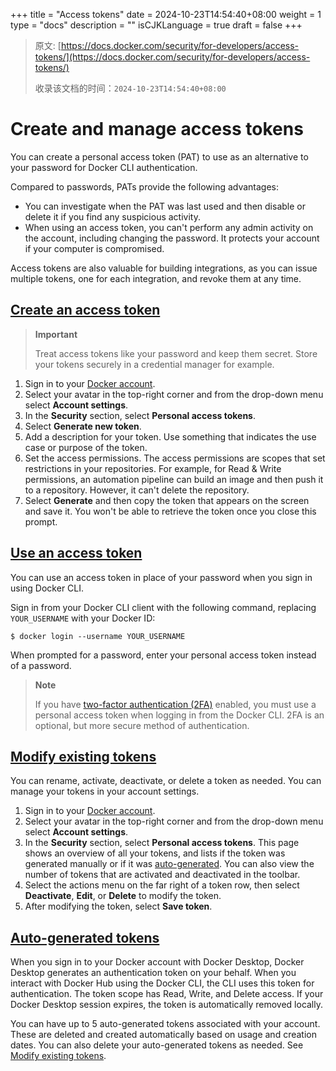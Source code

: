 +++
title = "Access tokens"
date = 2024-10-23T14:54:40+08:00
weight = 1
type = "docs"
description = ""
isCJKLanguage = true
draft = false
+++

> 原文: [https://docs.docker.com/security/for-developers/access-tokens/](https://docs.docker.com/security/for-developers/access-tokens/)
>
> 收录该文档的时间：`2024-10-23T14:54:40+08:00`

# Create and manage access tokens

You can create a personal access token (PAT) to use as an alternative to your password for Docker CLI authentication.

Compared to passwords, PATs provide the following advantages:

- You can investigate when the PAT was last used and then disable or delete it if you find any suspicious activity.
- When using an access token, you can't perform any admin activity on the account, including changing the password. It protects your account if your computer is compromised.

Access tokens are also valuable for building integrations, as you can issue multiple tokens, one for each integration, and revoke them at any time.

## [Create an access token](https://docs.docker.com/security/for-developers/access-tokens/#create-an-access-token)

> **Important**
>
> 
>
> Treat access tokens like your password and keep them secret. Store your tokens securely in a credential manager for example.

1. Sign in to your [Docker account](https://app.docker.com/login).
2. Select your avatar in the top-right corner and from the drop-down menu select **Account settings**.
3. In the **Security** section, select **Personal access tokens**.
4. Select **Generate new token**.
5. Add a description for your token. Use something that indicates the use case or purpose of the token.
6. Set the access permissions. The access permissions are scopes that set restrictions in your repositories. For example, for Read & Write permissions, an automation pipeline can build an image and then push it to a repository. However, it can't delete the repository.
7. Select **Generate** and then copy the token that appears on the screen and save it. You won't be able to retrieve the token once you close this prompt.

## [Use an access token](https://docs.docker.com/security/for-developers/access-tokens/#use-an-access-token)

You can use an access token in place of your password when you sign in using Docker CLI.

Sign in from your Docker CLI client with the following command, replacing `YOUR_USERNAME` with your Docker ID:



```console
$ docker login --username YOUR_USERNAME
```

When prompted for a password, enter your personal access token instead of a password.

> **Note**
>
> 
>
> If you have [two-factor authentication (2FA)](https://docs.docker.com/security/for-developers/2fa/) enabled, you must use a personal access token when logging in from the Docker CLI. 2FA is an optional, but more secure method of authentication.

## [Modify existing tokens](https://docs.docker.com/security/for-developers/access-tokens/#modify-existing-tokens)

You can rename, activate, deactivate, or delete a token as needed. You can manage your tokens in your account settings.

1. Sign in to your [Docker account](https://app.docker.com/login).
2. Select your avatar in the top-right corner and from the drop-down menu select **Account settings**.
3. In the **Security** section, select **Personal access tokens**. This page shows an overview of all your tokens, and lists if the token was generated manually or if it was [auto-generated](https://docs.docker.com/security/for-developers/access-tokens/#auto-generated-tokens). You can also view the number of tokens that are activated and deactivated in the toolbar.
4. Select the actions menu on the far right of a token row, then select **Deactivate**, **Edit**, or **Delete** to modify the token.
5. After modifying the token, select **Save token**.

## [Auto-generated tokens](https://docs.docker.com/security/for-developers/access-tokens/#auto-generated-tokens)

When you sign in to your Docker account with Docker Desktop, Docker Desktop generates an authentication token on your behalf. When you interact with Docker Hub using the Docker CLI, the CLI uses this token for authentication. The token scope has Read, Write, and Delete access. If your Docker Desktop session expires, the token is automatically removed locally.

You can have up to 5 auto-generated tokens associated with your account. These are deleted and created automatically based on usage and creation dates. You can also delete your auto-generated tokens as needed. See [Modify existing tokens](https://docs.docker.com/security/for-developers/access-tokens/#modify-existing-tokens).
